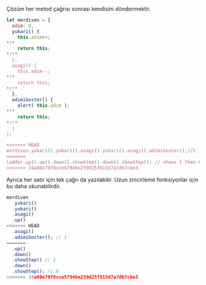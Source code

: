Çözüm her metod çağrısı sonrası kendisini döndermektir.

```js run
let merdiven = {
  adim: 0,
  yukari() {
    this.adim++;
*!*
    return this;
*/!*
  },
  asagi() {
    this.adim--;
*!*
    return this;
*/!*
  },
  adimiGoster() {
    alert( this.adim );
*!*
    return this;
*/!*
  }
};

<<<<<<< HEAD
merdiven.yukari().yukari().asagi().yukari().asagi().adimiGoster();//1
=======
ladder.up().up().down().showStep().down().showStep(); // shows 1 then 0
>>>>>>> 34a80e70f8cce5794be259d25f815d7a7db7cbe3
```
Ayrıca her satır için tek çağrı da yazılabilir. Uzun zincirleme fonksiyonlar için bu daha okunabilirdir.

```js 
merdiven
  .yukari()
  .yukari()
  .asagi()
  .up()
<<<<<<< HEAD
  .asagi()
  .adimiGoster(); // 1
=======
  .up()
  .down()
  .showStep() // 1
  .down()
  .showStep(); // 0
>>>>>>> 34a80e70f8cce5794be259d25f815d7a7db7cbe3
```
